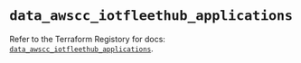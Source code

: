 # `data_awscc_iotfleethub_applications`

Refer to the Terraform Registory for docs: [`data_awscc_iotfleethub_applications`](https://registry.terraform.io/providers/hashicorp/awscc/0.70.0/docs/data-sources/iotfleethub_applications).
